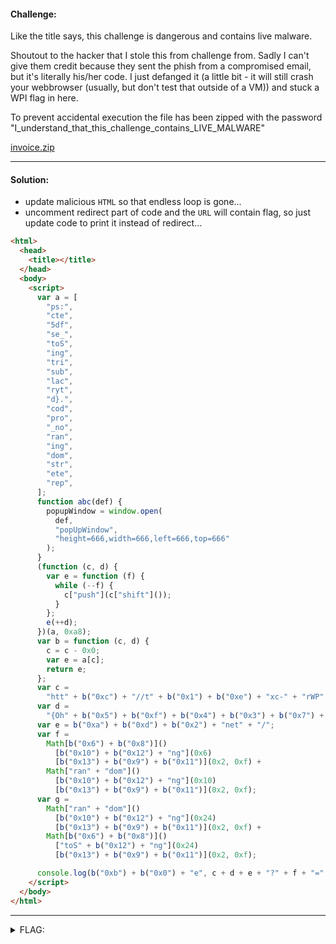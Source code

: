 #### Challenge:

Like the title says, this challenge is dangerous and contains live malware.

Shoutout to the hacker that I stole this from challenge from. Sadly I can't give them credit because they sent the phish from a compromised email, but it's literally his/her code. I just defanged it (a little bit - it will still crash your webbrowser (usually, but don't test that outside of a VM)) and stuck a WPI flag in here.

To prevent accidental execution the file has been zipped with the password "I_understand_that_this_challenge_contains_LIVE_MALWARE"

[invoice.zip](./invoice.zip ":ignore")

---

#### Solution:

- update malicious `HTML` so that endless loop is gone...
- uncomment redirect part of code and the `URL` will contain flag, so just update code to print it instead of redirect...

```html
<html>
  <head>
    <title></title>
  </head>
  <body>
    <script>
      var a = [
        "ps:",
        "cte",
        "5df",
        "se_",
        "toS",
        "ing",
        "tri",
        "sub",
        "lac",
        "ryt",
        "d}.",
        "cod",
        "pro",
        "_no",
        "ran",
        "ing",
        "dom",
        "str",
        "ete",
        "rep",
      ];
      function abc(def) {
        popupWindow = window.open(
          def,
          "popUpWindow",
          "height=666,width=666,left=666,top=666"
        );
      }
      (function (c, d) {
        var e = function (f) {
          while (--f) {
            c["push"](c["shift"]());
          }
        };
        e(++d);
      })(a, 0xa8);
      var b = function (c, d) {
        c = c - 0x0;
        var e = a[c];
        return e;
      };
      var c =
        "htt" + b("0xc") + "//t" + b("0x1") + b("0xe") + "xc-" + "rWP" + "I";
      var d =
        "{Oh" + b("0x5") + b("0xf") + b("0x4") + b("0x3") + b("0x7") + "_d";
      var e = b("0xa") + b("0xd") + b("0x2") + "net" + "/";
      var f =
        Math[b("0x6") + b("0x8")]()
          [b("0x10") + b("0x12") + "ng"](0x6)
          [b("0x13") + b("0x9") + b("0x11")](0x2, 0xf) +
        Math["ran" + "dom"]()
          [b("0x10") + b("0x12") + "ng"](0x10)
          [b("0x13") + b("0x9") + b("0x11")](0x2, 0xf);
      var g =
        Math["ran" + "dom"]()
          [b("0x10") + b("0x12") + "ng"](0x24)
          [b("0x13") + b("0x9") + b("0x11")](0x2, 0xf) +
        Math[b("0x6") + b("0x8")]()
          ["toS" + b("0x12") + "ng"](0x24)
          [b("0x13") + b("0x9") + b("0x11")](0x2, 0xf);

      console.log(b("0xb") + b("0x0") + "e", c + d + e + "?" + f + "=" + g);
    </script>
  </body>
</html>
```

---

<details><summary>FLAG:</summary>

```
WPI{Oh_nose_procoding_detected}
```

</details>
<br/>
